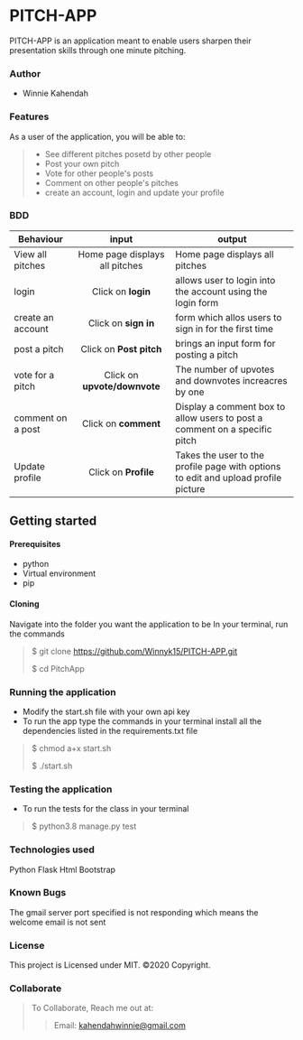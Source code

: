 # PITCH-APP
PITCH-APP is an application meant to enable users sharpen their presentation skills through one minute pitching.
### Author
* Winnie Kahendah

### Features
As a user of the application, you will be able to:
> * See different pitches posetd by other people
> * Post your own pitch
> * Vote for other people's posts
> * Comment on other people's pitches
> * create an account, login and update your profile 

### BDD
| Behaviour    | input     | output     |
| -------------| :--------:| -----------|
| View all pitches | Home page displays all pitches  | Home page displays all pitches |
|login| Click on **login**|allows user to login into the account using the login form|
|create an account| Click on **sign in**|form which allos users to sign in for the first time|
|post a pitch| Click on **Post pitch**|brings an input form for posting a pitch|
|vote for a pitch| Click on **upvote/downvote**|The number of upvotes and downvotes increacres by one |
|comment on a post| Click on **comment**|Display a comment box to allow users to post a comment on a specific pitch|
|Update profile| Click on **Profile** |Takes the user to the profile page with options to edit and upload profile picture|

## Getting started
#### Prerequisites
 * python 
* Virtual environment
* pip

#### Cloning
Navigate into the folder you want the application to be
In your terminal, run the commands
  > $ git clone https://github.com/Winnyk15/PITCH-APP.git
  > 
  > $ cd PitchApp

### Running the application
* Modify the start.sh file with your own api key
* To run the app type the commands in your terminal
 install all the dependencies listed in the requirements.txt file
> $ chmod a+x start.sh
>
> $ ./start.sh

### Testing the application
* To run the tests for the class in your terminal
 > $ python3.8 manage.py test

 ### Technologies used
Python
Flask
Html
Bootstrap

### Known Bugs
The gmail server port specified is not responding which means the welcome email is not sent
### License
This project is Licensed under MIT.
©2020 Copyright.
### Collaborate
>To Collaborate, Reach me out at:
>>Email: kahendahwinnie@gmail.com